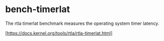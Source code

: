 # bench-timerlat
The rtla timerlat benchmark measures the operating system timer latency.

[https://docs.kernel.org/tools/rtla/rtla-timerlat.html]
